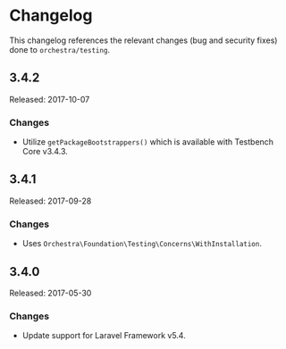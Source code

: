 # Changelog

This changelog references the relevant changes (bug and security fixes) done to `orchestra/testing`.

## 3.4.2

Released: 2017-10-07

### Changes

* Utilize `getPackageBootstrappers()` which is available with Testbench Core v3.4.3.

## 3.4.1

Released: 2017-09-28

### Changes

* Uses `Orchestra\Foundation\Testing\Concerns\WithInstallation`.

## 3.4.0

Released: 2017-05-30

### Changes

* Update support for Laravel Framework v5.4.
